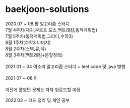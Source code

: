 # baekjoon-solutions

2020.07 ~ 08 팜 알고리즘 스터디<br>
  7월 4주차(재귀,부르트 포스,백트래킹,동적계획법)<br>
  7월 5주차(동적계획법,그리디,수학3)<br>
  8월 1주차(수학3 나머지)<br>
  8월 2주차(스택,큐,덱)<br>
  8월 3주차(백트래킹+분할정복)<br>
<br>
2021.01 ~ 04 여소리 알고리즘 스터디 + leet code 및 java 병행<br><br>
2021.07 ~ 08 이<br>
<br>
이전에 풀었던 문제는 차차 업로드할 예정


2022.03 ~ 코드 정리 및 개인 공부
